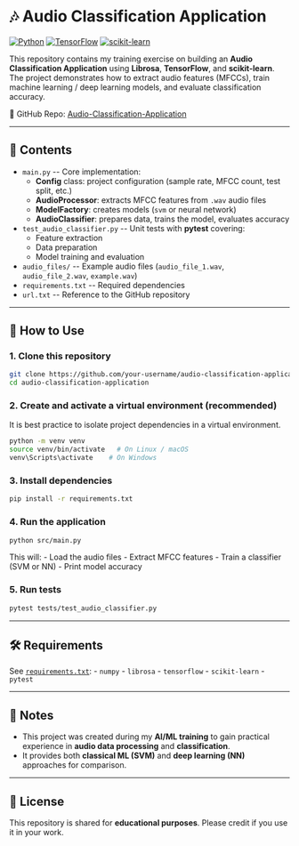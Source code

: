 # 🎶 Audio Classification Application

[![Python](https://img.shields.io/badge/Python-3.9%2B-blue)](#)
[![TensorFlow](https://img.shields.io/badge/TensorFlow-Deep%20Learning-orange)](#)
[![scikit-learn](https://img.shields.io/badge/scikit--learn-ML%20Toolkit-green)](#)

This repository contains my training exercise on building an **Audio
Classification Application** using **Librosa**, **TensorFlow**, and
**scikit-learn**.\
The project demonstrates how to extract audio features (MFCCs), train
machine learning / deep learning models, and evaluate classification
accuracy.

🔗 GitHub Repo:
[Audio-Classification-Application](https://github.com/angseesiang/Audio-Classification-Application)

------------------------------------------------------------------------

## 📖 Contents

-   `main.py` -- Core implementation:
    -   **Config** class: project configuration (sample rate, MFCC
        count, test split, etc.)
    -   **AudioProcessor**: extracts MFCC features from `.wav` audio
        files
    -   **ModelFactory**: creates models (`svm` or neural network)
    -   **AudioClassifier**: prepares data, trains the model, evaluates
        accuracy
-   `test_audio_classifier.py` -- Unit tests with **pytest** covering:
    -   Feature extraction
    -   Data preparation
    -   Model training and evaluation
-   `audio_files/` -- Example audio files (`audio_file_1.wav`,
    `audio_file_2.wav`, `example.wav`)
-   `requirements.txt` -- Required dependencies
-   `url.txt` -- Reference to the GitHub repository

------------------------------------------------------------------------

## 🚀 How to Use

### 1. Clone this repository

``` bash
git clone https://github.com/your-username/audio-classification-application.git
cd audio-classification-application
```

### 2. Create and activate a virtual environment (recommended)

It is best practice to isolate project dependencies in a virtual
environment.

``` bash
python -m venv venv
source venv/bin/activate   # On Linux / macOS
venv\Scripts\activate    # On Windows
```

### 3. Install dependencies

``` bash
pip install -r requirements.txt
```

### 4. Run the application

``` bash
python src/main.py
```

This will: - Load the audio files - Extract MFCC features - Train a
classifier (SVM or NN) - Print model accuracy

### 5. Run tests

``` bash
pytest tests/test_audio_classifier.py
```

------------------------------------------------------------------------

## 🛠️ Requirements

See [`requirements.txt`](requirements.txt): - `numpy` - `librosa` -
`tensorflow` - `scikit-learn` - `pytest`

------------------------------------------------------------------------

## 📌 Notes

-   This project was created during my **AI/ML training** to gain
    practical experience in **audio data processing** and
    **classification**.
-   It provides both **classical ML (SVM)** and **deep learning (NN)**
    approaches for comparison.

------------------------------------------------------------------------

## 📜 License

This repository is shared for **educational purposes**. Please credit if
you use it in your work.
